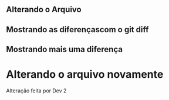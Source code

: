 ## Alterando o Arquivo
## Mostrando as diferençascom o git diff
## Mostrando mais uma diferença
<h1>Alterando o arquivo novamente</h1>
Alteração feita por Dev 2</h2>